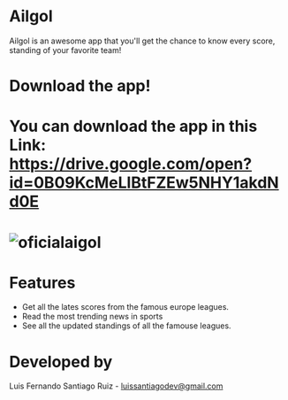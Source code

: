 # Ailgol
Ailgol is an awesome app that you'll get the chance to know every score, standing of your favorite team! 
# Download the app!
You can download the app in this Link: https://drive.google.com/open?id=0B09KcMeLlBtFZEw5NHY1akdNd0E
============
![oficialaigol](https://user-images.githubusercontent.com/21210652/29149228-6b58ea76-7d38-11e7-8c15-04bb7e99ad00.png)
============
# Features
* Get all the lates scores from the famous europe leagues. 
* Read the most trending news in sports
* See all the updated standings of all the famouse leagues.
# Developed by 
Luis Fernando Santiago Ruiz - luissantiagodev@gmail.com
